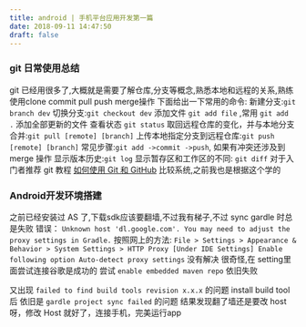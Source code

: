 ```yaml
---
title: android | 手机平台应用开发第一篇
date: 2018-09-11 14:47:50
draft: false
---
```

<!-- more -->
### git 日常使用总结
git 已经用很多了,大概就是需要了解仓库,分支等概念,熟悉本地和远程的关系,熟练使用clone commit pull push merge操作
下面给出一下常用的命令:
新建分支:`git branch dev`
切换分支:`git checkout dev`
添加文件 `git add file` ,常用 `git add .` 添加全部更新的文件
查看状态 `git status`
取回远程仓库的变化，并与本地分支合并:`git pull [remote] [branch]`
上传本地指定分支到远程仓库:`git push [remote] [branch]`
常见步骤:`git add ->commit ->push`, 如果有冲突还涉及到 merge 操作
显示版本历史:`git log`
显示暂存区和工作区的不同: `git diff`
对于入门者推荐 git 教程 [如何使用 Git 和 GitHub](https://classroom.udacity.com/courses/ud775)
比较系统,之前我也是根据这个学的

### Android开发环境搭建
之前已经安装过 AS 了,下载sdk应该要翻墙,不过我有梯子,不过 sync gardle 时总是失败
错误：
`Unknown host 'dl.google.com'. You may need to adjust the proxy settings in Gradle.`
按照网上的方法:
`File > Settings > Appearance & Behavior > System Settings > HTTP Proxy [Under IDE Settings] Enable following option Auto-detect proxy settings` 
没有解决
很奇怪,在 setting里面尝试连接谷歌是成功的
尝试 `enable embedded maven repo` 依旧失败

又出现 `failed to find build tools revision x.x.x` 的问题
install build tool 后
依旧是  `gardle project sync failed` 的问题
结果发现翻了墙还是要改 host 呀，修改 Host 就好了，连接手机，完美运行app
